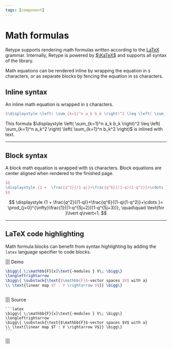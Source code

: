 ```yaml
---
tags: [component]
---
```


# Math formulas

Retype supports rendering math formulas written according to the [LaTeX](https://en.wikipedia.org/wiki/LaTeX) grammar. Internally, Retype is powered by [$\KaTeX$](https://katex.org/) and supports all syntax of the library.

Math equations can be rendered inline by wrapping the equation in `$` characters, or as separate blocks by fencing the equation in `$$` characters.

## Inline syntax

An inline math equation is wrapped in `$` characters.

```latex Inline formula
$\displaystyle \left( \sum_{k=1}^n a_k b_k \right)^2 \leq \left( \sum_{k=1}^n a_k^2 \right) \left( \sum_{k=1}^n b_k^2 \right)$
```

This formula $\displaystyle \left( \sum_{k=1}^n a_k b_k \right)^2 \leq \left( \sum_{k=1}^n a_k^2 \right) \left( \sum_{k=1}^n b_k^2 \right)$ is inlined with text.

---

## Block syntax

A block math equation is wrapped with `$$` characters. Block equations are center aligned when rendered to the finished page.

```latex The $$ multiline formula block
$$
\displaystyle {1 +  \frac{q^2}{(1-q)}+\frac{q^6}{(1-q)(1-q^2)}+\cdots }= \prod_{j=0}^{\infty}\frac{1}{(1-q^{5j+2})(1-q^{5j+3})}, \quad\quad \text{for }\lvert q\rvert<1.
$$
```

$$
\displaystyle {1 +  \frac{q^2}{(1-q)}+\frac{q^6}{(1-q)(1-q^2)}+\cdots }= \prod_{j=0}^{\infty}\frac{1}{(1-q^{5j+2})(1-q^{5j+3})}, \quad\quad \text{for }\lvert q\rvert<1.
$$

---

## LaTeX code highlighting

Math formula blocks can benefit from syntax highlighting by adding the `latex` language specifier to code blocks.

||| Demo

```latex
\bigg\{ \;\mathbb{F}[x]\text{-modules } V\; \bigg\}
\longleftrightarrow
\bigg\{ \substack{\text{$\mathbb{F}$-vector spaces $V$ with a}
\\ \text{linear map $T : V \rightarrow V$}} \bigg\}



```

||| Source

~~~
```latex
\bigg\{ \;\mathbb{F}[x]\text{-modules } V\; \bigg\}
\longleftrightarrow
\bigg\{ \substack{\text{$\mathbb{F}$-vector spaces $V$ with a}
\\ \text{linear map $T : V \rightarrow V$}} \bigg\}
```
~~~

|||

